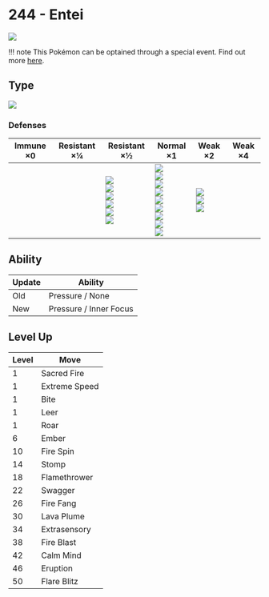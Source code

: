 # 244 - Entei
![][244]

!!! note
    This Pokémon can be optained through a special event. Find out more [here](../../special_events/#entei).
## Type

![][fire]

### Defenses

Immune ×0 | Resistant ×¼ | Resistant ×½                                                                         | Normal ×1                                                                                                                                         | Weak ×2                                      | Weak ×4 | 
---       | ---          | ---                                                                                  | ---                                                                                                                                               | ---                                          | ---     | 
          |              | ![][bug]<br> ![][steel]<br> ![][fire]<br> ![][grass]<br> ![][ice]<br> ![][fairy]<br> | ![][normal]<br> ![][fighting]<br> ![][flying]<br> ![][poison]<br> ![][ghost]<br> ![][electric]<br> ![][psychic]<br> ![][dragon]<br> ![][dark]<br> | ![][ground]<br> ![][rock]<br> ![][water]<br> |         | 

## Ability

Update | Ability                | 
---    | ---                    | 
Old    | Pressure / None        | 
New    | Pressure / Inner Focus | 

## Level Up

Level | Move          | 
---   | ---           | 
1     | Sacred Fire   | 
1     | Extreme Speed | 
1     | Bite          | 
1     | Leer          | 
1     | Roar          | 
6     | Ember         | 
10    | Fire Spin     | 
14    | Stomp         | 
18    | Flamethrower  | 
22    | Swagger       | 
26    | Fire Fang     | 
30    | Lava Plume    | 
34    | Extrasensory  | 
38    | Fire Blast    | 
42    | Calm Mind     | 
46    | Eruption      | 
50    | Flare Blitz   | 

[244]: ../img/pokemon/244.png
[normal]: ../img/types/normal.png
[fire]: ../img/types/fire.png
[fighting]: ../img/types/fighting.png
[water]: ../img/types/water.png
[flying]: ../img/types/flying.png
[grass]: ../img/types/grass.png
[poison]: ../img/types/poison.png
[electric]: ../img/types/electric.png
[ground]: ../img/types/ground.png
[psychic]: ../img/types/psychic.png
[rock]: ../img/types/rock.png
[ice]: ../img/types/ice.png
[bug]: ../img/types/bug.png
[dragon]: ../img/types/dragon.png
[ghost]: ../img/types/ghost.png
[dark]: ../img/types/dark.png
[steel]: ../img/types/steel.png
[fairy]: ../img/types/fairy.png
